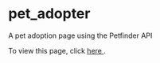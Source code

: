 # pet_adopter
A pet adoption page using the Petfinder API

To view this page, click <a href='#' >here </a>.
